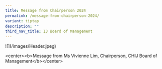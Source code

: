 ```yaml
---
title: Message from Chairperson 2024
permalink: /message-from-chairperson-2024/
variant: tiptap
description: ""
third_nav_title: IJ Board of Management
---
```

<p>![](/images/Header.jpeg)</p>
<p>&lt;center&gt;&lt;b&gt;Message from Ms Vivienne Lim, Chairperson, CHIJ
Board of Management&lt;/b&gt;&lt;/center&gt;</p>
<p></p>